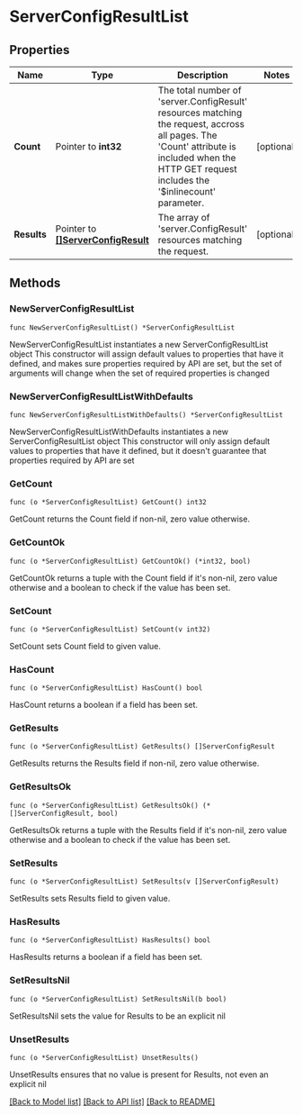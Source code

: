 # ServerConfigResultList

## Properties

Name | Type | Description | Notes
------------ | ------------- | ------------- | -------------
**Count** | Pointer to **int32** | The total number of &#39;server.ConfigResult&#39; resources matching the request, accross all pages. The &#39;Count&#39; attribute is included when the HTTP GET request includes the &#39;$inlinecount&#39; parameter. | [optional] 
**Results** | Pointer to [**[]ServerConfigResult**](ServerConfigResult.md) | The array of &#39;server.ConfigResult&#39; resources matching the request. | [optional] 

## Methods

### NewServerConfigResultList

`func NewServerConfigResultList() *ServerConfigResultList`

NewServerConfigResultList instantiates a new ServerConfigResultList object
This constructor will assign default values to properties that have it defined,
and makes sure properties required by API are set, but the set of arguments
will change when the set of required properties is changed

### NewServerConfigResultListWithDefaults

`func NewServerConfigResultListWithDefaults() *ServerConfigResultList`

NewServerConfigResultListWithDefaults instantiates a new ServerConfigResultList object
This constructor will only assign default values to properties that have it defined,
but it doesn't guarantee that properties required by API are set

### GetCount

`func (o *ServerConfigResultList) GetCount() int32`

GetCount returns the Count field if non-nil, zero value otherwise.

### GetCountOk

`func (o *ServerConfigResultList) GetCountOk() (*int32, bool)`

GetCountOk returns a tuple with the Count field if it's non-nil, zero value otherwise
and a boolean to check if the value has been set.

### SetCount

`func (o *ServerConfigResultList) SetCount(v int32)`

SetCount sets Count field to given value.

### HasCount

`func (o *ServerConfigResultList) HasCount() bool`

HasCount returns a boolean if a field has been set.

### GetResults

`func (o *ServerConfigResultList) GetResults() []ServerConfigResult`

GetResults returns the Results field if non-nil, zero value otherwise.

### GetResultsOk

`func (o *ServerConfigResultList) GetResultsOk() (*[]ServerConfigResult, bool)`

GetResultsOk returns a tuple with the Results field if it's non-nil, zero value otherwise
and a boolean to check if the value has been set.

### SetResults

`func (o *ServerConfigResultList) SetResults(v []ServerConfigResult)`

SetResults sets Results field to given value.

### HasResults

`func (o *ServerConfigResultList) HasResults() bool`

HasResults returns a boolean if a field has been set.

### SetResultsNil

`func (o *ServerConfigResultList) SetResultsNil(b bool)`

 SetResultsNil sets the value for Results to be an explicit nil

### UnsetResults
`func (o *ServerConfigResultList) UnsetResults()`

UnsetResults ensures that no value is present for Results, not even an explicit nil

[[Back to Model list]](../README.md#documentation-for-models) [[Back to API list]](../README.md#documentation-for-api-endpoints) [[Back to README]](../README.md)


